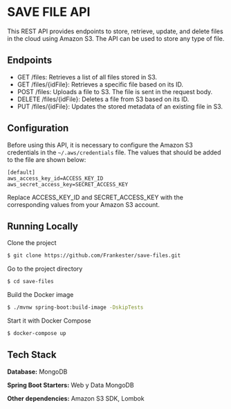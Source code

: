 # SAVE FILE API
This REST API provides endpoints to store, retrieve, update, and delete files in the cloud using Amazon S3. The API can be used to store any type of file.

## Endpoints
- GET /files: Retrieves a list of all files stored in S3.
- GET /files/{idFile}: Retrieves a specific file based on its ID.
- POST /files: Uploads a file to S3. The file is sent in the request body.
- DELETE /files/{idFile}: Deletes a file from S3 based on its ID.
- PUT /files/{idFile}: Updates the stored metadata of an existing file in S3.

## Configuration
Before using this API, it is necessary to configure the Amazon S3 credentials in the `~/.aws/credentials` file. The values that should be added to the file are shown below:
```
[default]
aws_access_key_id=ACCESS_KEY_ID
aws_secret_access_key=SECRET_ACCESS_KEY
````

Replace ACCESS_KEY_ID and SECRET_ACCESS_KEY with the corresponding values from your Amazon S3 account.

## Running Locally
Clone the project
```bash
$ git clone https://github.com/Frankester/save-files.git
```
Go to the project directory
```bash
$ cd save-files
```
Build the Docker image
```bash
$ ./mvnw spring-boot:build-image -DskipTests
```
Start it with Docker Compose
```bash
$ docker-compose up
```

## Tech Stack

**Database:** MongoDB

**Spring Boot Starters:**  Web y  Data MongoDB

**Other dependencies:** Amazon S3 SDK, Lombok


